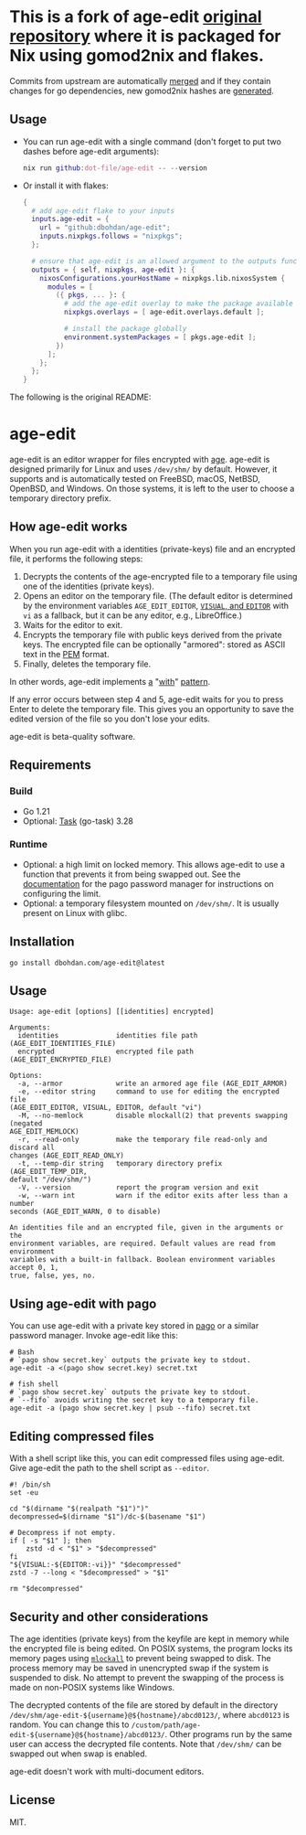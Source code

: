 # This is a fork of age-edit [original repository](https://github.com/dbohdan/age-edit) where it is packaged for Nix using gomod2nix and flakes.
Commits from upstream are automatically [merged](https://github.com/dot-file/age-edit/blob/master/.github/workflows/update-gomod2nix.yml) and if they contain changes for go dependencies, new gomod2nix hashes are [generated](https://github.com/dot-file/age-edit/blob/master/.github/workflows/update-gomod2nix.yml).

## Usage
- You can run age-edit with a single command (don't forget to put two dashes before age-edit arguments):
  ```nix
  nix run github:dot-file/age-edit -- --version
  ```
- Or install it with flakes:
  ```nix
  {
    # add age-edit flake to your inputs
    inputs.age-edit = {
      url = "github:dbohdan/age-edit";
      inputs.nixpkgs.follows = "nixpkgs";
    };

    # ensure that age-edit is an allowed argument to the outputs function
    outputs = { self, nixpkgs, age-edit }: {
      nixosConfigurations.yourHostName = nixpkgs.lib.nixosSystem {
        modules = [
          ({ pkgs, ... }: {
            # add the age-edit overlay to make the package available through pkgs
            nixpkgs.overlays = [ age-edit.overlays.default ];

            # install the package globally
            environment.systemPackages = [ pkgs.age-edit ];
          })
        ];
      };
    };
  }
  ```

The following is the original README:
# age-edit

age-edit is an editor wrapper for files encrypted with [age](https://github.com/FiloSottile/age).
age-edit is designed primarily for Linux and uses `/dev/shm/` by default.
However, it supports and is automatically tested on FreeBSD, macOS, NetBSD, OpenBSD, and Windows.
On those systems, it is left to the user to choose a temporary directory prefix.

## How age-edit works

When you run age-edit with a identities (private-keys) file and an encrypted file, it performs the following steps:

1. Decrypts the contents of the age-encrypted file to a temporary file using one of the identities (private keys).
2. Opens an editor on the temporary file.
   (The default editor is determined by the environment variables `AGE_EDIT_EDITOR`, [`VISUAL`, and `EDITOR`](https://unix.stackexchange.com/questions/4859/visual-vs-editor-what-s-the-difference) with `vi` as a fallback, but it can be any editor, e.g., LibreOffice.)
3. Waits for the editor to exit.
4. Encrypts the temporary file with public keys derived from the private keys.
   The encrypted file can be optionally "armored": stored as ASCII text in the [PEM](https://en.wikipedia.org/wiki/Privacy-Enhanced_Mail) format.
5. Finally, deletes the temporary file.

In other words, age-edit implements
[a](https://wiki.tcl-lang.org/39218)
"[with](https://www.python.org/dev/peps/pep-0343/)"
[pattern](https://clojuredocs.org/clojure.core/with-open).

If any error occurs between step 4 and 5, age-edit waits for you to press Enter to delete the temporary file.
This gives you an opportunity to save the edited version of the file so you don't lose your edits.

age-edit is beta-quality software.

## Requirements

### Build

- Go 1.21
- Optional: [Task](https://taskfile.dev/) (go-task) 3.28

### Runtime

- Optional: a high limit on locked memory.
  This allows age-edit to use a function that prevents it from being swapped out.
  See the [documentation](https://github.com/dbohdan/pago#memory-locking) for the pago password manager for instructions on configuring the limit.
- Optional: a temporary filesystem mounted on `/dev/shm/`.
  It is usually present on Linux with glibc.

## Installation

```shell
go install dbohdan.com/age-edit@latest
```

## Usage

```none
Usage: age-edit [options] [[identities] encrypted]

Arguments:
  identities              identities file path (AGE_EDIT_IDENTITIES_FILE)
  encrypted               encrypted file path (AGE_EDIT_ENCRYPTED_FILE)

Options:
  -a, --armor             write an armored age file (AGE_EDIT_ARMOR)
  -e, --editor string     command to use for editing the encrypted file
(AGE_EDIT_EDITOR, VISUAL, EDITOR, default "vi")
  -M, --no-memlock        disable mlockall(2) that prevents swapping (negated
AGE_EDIT_MEMLOCK)
  -r, --read-only         make the temporary file read-only and discard all
changes (AGE_EDIT_READ_ONLY)
  -t, --temp-dir string   temporary directory prefix (AGE_EDIT_TEMP_DIR,
default "/dev/shm/")
  -V, --version           report the program version and exit
  -w, --warn int          warn if the editor exits after less than a number
seconds (AGE_EDIT_WARN, 0 to disable)

An identities file and an encrypted file, given in the arguments or the
environment variables, are required. Default values are read from environment
variables with a built-in fallback. Boolean environment variables accept 0, 1,
true, false, yes, no.
```

## Using age-edit with pago

You can use age-edit with a private key stored in [pago](https://github.com/dbohdan/pago) or a similar password manager.
Invoke age-edit like this:

```shell
# Bash
# `pago show secret.key` outputs the private key to stdout.
age-edit -a <(pago show secret.key) secret.txt
```

```fish
# fish shell
# `pago show secret.key` outputs the private key to stdout.
# `--fifo` avoids writing the secret key to a temporary file.
age-edit -a (pago show secret.key | psub --fifo) secret.txt
```

## Editing compressed files

With a shell script like this, you can edit compressed files using age-edit.
Give age-edit the path to the shell script as `--editor`.

```shell
#! /bin/sh
set -eu

cd "$(dirname "$(realpath "$1")")"
decompressed=$(dirname "$1")/dc-$(basename "$1")

# Decompress if not empty.
if [ -s "$1" ]; then
    zstd -d < "$1" > "$decompressed"
fi
"${VISUAL:-${EDITOR:-vi}}" "$decompressed"
zstd -7 --long < "$decompressed" > "$1"

rm "$decompressed"
```

## Security and other considerations

The age identities (private keys) from the keyfile are kept in memory while the encrypted file is being edited.
On POSIX systems, the program locks its memory pages using [`mlockall`](https://pubs.opengroup.org/onlinepubs/9799919799/functions/mlockall.html) to prevent being swapped to disk.
The process memory may be saved in unencrypted swap if the system is suspended to disk.
No attempt to prevent the swapping of the process is made on non-POSIX systems like Windows.

The decrypted contents of the file are stored by default in the directory `/dev/shm/age-edit-${username}@${hostname}/abcd0123/`, where `abcd0123` is random.
You can change this to `/custom/path/age-edit-${username}@${hostname}/abcd0123/`.
Other programs run by the same user can access the decrypted file contents.
Note that `/dev/shm/` can be swapped out when swap is enabled.

age-edit doesn't work with multi-document editors.

## License

MIT.
